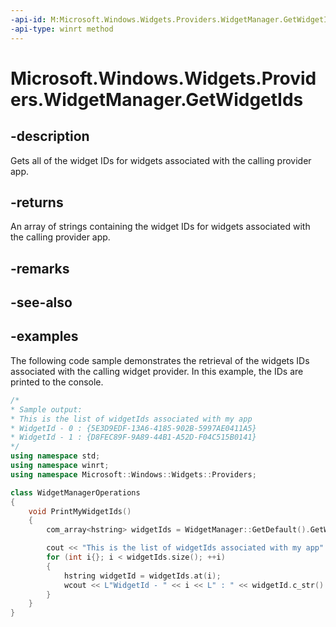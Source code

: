 ```yaml
---
-api-id: M:Microsoft.Windows.Widgets.Providers.WidgetManager.GetWidgetIds
-api-type: winrt method
---
```


# Microsoft.Windows.Widgets.Providers.WidgetManager.GetWidgetIds

<!--
public string[] GetWidgetIds ();
-->


## -description

Gets all of the widget IDs for widgets associated with the calling provider app.

## -returns

An array of strings containing the widget IDs for widgets associated with the calling provider app.

## -remarks



## -see-also

## -examples

The following code sample demonstrates the retrieval of the widgets IDs associated with the calling widget provider. In this example, the IDs are printed to the console.

```cpp
/*
* Sample output:
* This is the list of widgetIds associated with my app
* WidgetId - 0 : {5E3D9EDF-13A6-4185-902B-5997AE0411A5}
* WidgetId - 1 : {D8FEC89F-9A89-44B1-A52D-F04C515B0141}
*/
using namespace std;
using namespace winrt;
using namespace Microsoft::Windows::Widgets::Providers;

class WidgetManagerOperations
{
    void PrintMyWidgetIds()
    {
        com_array<hstring> widgetIds = WidgetManager::GetDefault().GetWidgetIds();

        cout << "This is the list of widgetIds associated with my app" << endl;
        for (int i{}; i < widgetIds.size(); ++i)
        {
            hstring widgetId = widgetIds.at(i);
            wcout << L"WidgetId - " << i << L" : " << widgetId.c_str() << endl;
        }
    }
}

```
